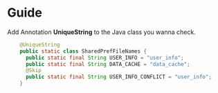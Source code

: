 # Guide
Add Annotation **UniqueString** to the Java class you wanna check.

```java
    @UniqueString
    public static class SharedPrefFileNames {
      public static final String USER_INFO = "user_info";
      public static final String DATA_CACHE = "data_cache";
      @Skip
      public static final String USER_INFO_CONFLICT = "user_info";
    }
```



